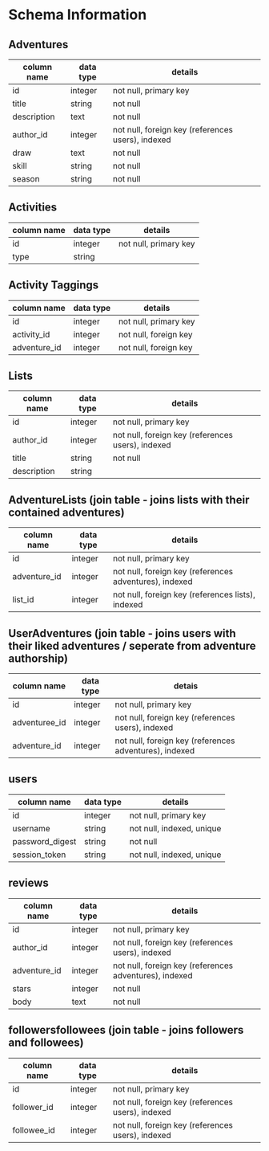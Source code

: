 # Schema Information

## Adventures
column name | data type | details
------------|-----------|-----------------------
id          | integer   | not null, primary key
title       | string    | not null
description | text      | not null
author_id   | integer   | not null, foreign key (references users), indexed
draw        | text      | not null
skill       | string    | not null
season      | string    | not null

## Activities
column name | data type | details
------------|-----------|----------------
id          | integer   | not null, primary key
type        | string    | 

## Activity Taggings

column name | data type | details
------------|-----------|--------------
id          | integer   | not null, primary key
activity_id | integer   | not null, foreign key
adventure_id| integer   | not null, foreign key

## Lists
column name | data type | details
------------|-----------|-----------------------
id          | integer   | not null, primary key
author_id   | integer   | not null, foreign key (references users), indexed
title       | string    | not null
description | string    | 

## AdventureLists (join table - joins lists with their contained adventures)

column name | data type | details
------------|-----------|----------------
id          | integer   | not null, primary key
adventure_id| integer   | not null, foreign key (references adventures), indexed
list_id     | integer   | not null, foreign key (references lists), indexed

## UserAdventures (join table - joins users with their liked adventures / seperate from adventure authorship)
column name  | data type | detais
-------------|-----------|----------------------
id           | integer   | not null, primary key
adventuree_id| integer   | not null, foreign key (references users), indexed
adventure_id | integer   | not null, foreign key (references adventures), indexed

## users
column name     | data type | details
----------------|-----------|-----------------------
id              | integer   | not null, primary key
username        | string    | not null, indexed, unique
password_digest | string    | not null
session_token   | string    | not null, indexed, unique

## reviews
column name | data type | details
------------|-----------|-------------
id          | integer   | not null, primary key
author_id   | integer   | not null, foreign key (references users), indexed
adventure_id| integer   | not null, foreign key (references adventures), indexed
stars       | integer   | not null
body        | text      | not null

## followersfollowees (join table - joins followers and followees)
column name | data type | details
------------|-----------|---------------
id          | integer   | not null, primary key
follower_id | integer   | not null, foreign key (references users), indexed
followee_id | integer   | not null, foreign key (references users), indexed 

